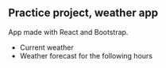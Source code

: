 ## Practice project, weather app

App made with React and Bootstrap.

- Current weather
- Weather forecast for the following hours
